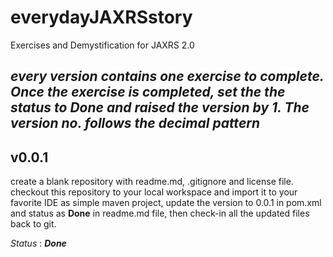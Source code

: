 # everydayJAXRSstory
Exercises and Demystification for JAXRS 2.0


_**every version contains one exercise to complete. Once the exercise is completed, set the the status to **Done** and raised the version by 1. The version no. follows the decimal pattern**_
---
## v0.0.1
create a blank repository with readme.md, .gitignore and license file. checkout this repository to your local workspace and import it to your	favorite IDE as simple maven project, update the version to 0.0.1 in pom.xml and status as **Done** in readme.md file, then check-in all the updated files back to git.

_Status_ : _**Done**_

